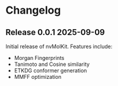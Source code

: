 # Changelog

## Release 0.0.1  2025-09-09

Initial release of nvMolKit. Features include:
- Morgan Fingerprints
- Tanimoto and Cosine similarity
- ETKDG conformer generation
- MMFF optimization